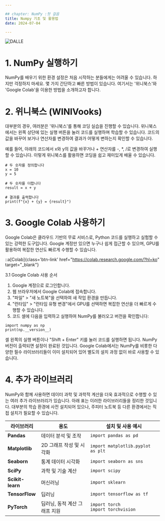 ```yaml
---

## chapter: NumPy :첫 걸음
title: Numpy 기초 및 활용법
date: 2024-07-04

---
```

![DALLE](/images/basecamp-numpy-pandas/chapter01/numpy2.png )

# 1. NumPy 실행하기

NumPy를 배우기 위한 환경 설정은 처음 시작하는 분들에게는 어려울 수 있습니다. 하지만 걱정하지 마세요. 몇 가지 간단하고 빠른 방법이 있습니다. 여기서는 '위니북스'와 'Google Colab'을 이용한 방법을 소개하고자 합니다.

# 2. 위니북스 (WINIVooks)

대부분의 경우, 여러분은 '위니북스'를 통해 코딩 실습을 진행할 수 있습니다. 위니북스에서는 왼쪽 상단에 있는 실행 버튼을 눌러 코드를 실행하며 학습할 수 있습니다. 코드의 값을 바꾸어 보거나 연산자를 변경하여 결과가 어떻게 변하는지 확인할 수 있습니다.

예를 들어, 아래의 코드에서 x와 y의 값을 바꾸거나 + 연산자를 -, *, /로 변경하여 실행할 수 있습니다. 이렇게 위니북스를 활용하면 코딩을 쉽고 재미있게 배울 수 있습니다.

```python-exec
# 두 숫자를 정의합니다
x = 10
y = 5

# 두 숫자를 더합니다
result = x + y

# 결과를 출력합니다
print(f"{x} + {y} = {result}")
```

# 3. Google Colab 사용하기
Google Colab은 클라우드 기반의 무료 서비스로, Python 코드를 실행하고 실험할 수 있는 강력한 도구입니다. Google 계정만 있으면 누구나 쉽게 접근할 수 있으며, GPU를 활용하여 복잡한 연산도 빠르게 수행할 수 있습니다.

::a[Colab]{class='btn-link' href="https://colab.research.google.com/?hl=ko" target="_blank"}

3.1 Google Colab 사용 순서

1. Google 계정으로 로그인합니다.
2. 웹 브라우저에서 Google Colab에 접속합니다.
3. "파일" > "새 노트북"을 선택하여 새 작업 환경을 만듭니다.
4. "런타임" > "런타임 유형 변경"에서 GPU를 선택하면 복잡한 연산을 더 빠르게 수행할 수 있습니다.
5. 코드 셀에 다음을 입력하고 실행하여 NumPy를 불러오고 버전을 확인합니다:

```python-exec
import numpy as np
print(np.__version__)
```

셀 왼쪽의 실행 버튼이나 "Shift + Enter" 키를 눌러 코드를 실행하면 됩니다. NumPy 버전이 출력되면 설정이 완료된 것입니다. Google Colab에서는 NumPy를 비롯한 다양한 필수 라이브러리들이 이미 설치되어 있어 별도의 설치 과정 없이 바로 사용할 수 있습니다.


# 4. 추가 라이브러리
NumPy와 함께 사용하면 데이터 과학 및 과학적 계산을 더욱 효과적으로 수행할 수 있는 여러 추가 라이브러리가 있습니다. 아래 표는 이러한 라이브러리들을 정리한 것입니다. 대부분의 학습 환경에 사전 설치되어 있으나, 주피터 노트북 등 다른 환경에서는 직접 설치가 필요할 수 있습니다.

| 라이브러리 | 용도 | 설치 및 사용 예시 |
|------------|------|-----------------|
| **Pandas** | 데이터 분석 및 조작 | `import pandas as pd` |
| **Matplotlib** | 2D 그래프 작성 및 시각화 | `import matplotlib.pyplot as plt` |
| **Seaborn** | 통계 데이터 시각화 | `import seaborn as sns` |
| **SciPy** | 과학 및 기술 계산 | `import scipy` |
| **Scikit-learn** | 머신러닝 | `import sklearn` |
| **TensorFlow** | 딥러닝 | `import tensorflow as tf` |
| **PyTorch** | 딥러닝, 동적 계산 그래프 지원 | `import torch`<br>`import torchvision` |


